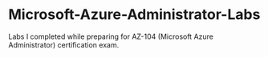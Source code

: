 # Microsoft-Azure-Administrator-Labs
Labs I completed while preparing for AZ-104 (Microsoft Azure Administrator) certification exam.
